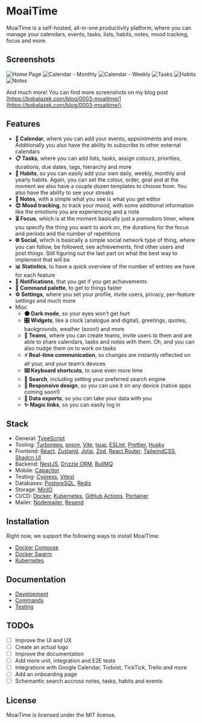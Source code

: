 # MoaiTime

MoaiTime is a self-hosted, all-in-one productivity platform, where you can manage your calendars, events, tasks, lists, habits, notes, mood tracking, focus and more.

## Screenshots

![Home Page](./docs/screenshots/home-page.png)
![Calendar - Monthly](./docs/screenshots/calendar-monthly.png)
![Calendar - Weekly](./docs/screenshots/calendar-weekly.png)
![Tasks](./docs/screenshots/tasks.png)
![Habits](./docs/screenshots/habits.png)
![Notes](./docs/screenshots/notes.png)

And much more! You can find more screenshots on my blog post [https://bobalazek.com/blog/0003-moaitime/](https://bobalazek.com/blog/0003-moaitime/).

## Features

- **📅 Calendar**, where you can add your events, appointments and more. Additionally you also have the ability to subscribe to other external calendars
- **📋 Tasks**, where you can add lists, tasks, assign colours, priorities, durations, due dates, tags, hierarchy and more
- **🌿 Habits**, so you can easily add your own daily, weekly, monthly and yearly habits. Again, you can set the colour, order, goal and at the moment we also have a couple dozen templates to choose from. You also have the ability to see your streaks
- **📝 Notes**, with a simple what you see is what you get editor
- **😊 Mood tracking**, to track your mood, with some additional information like the emotions you are experiencing and a note
- **⏳ Focus**, which is at the moment basically just a pomodoro timer, where you specify the thing you want to work on, the durations for the focus and periods and the number of repetitions
- **🌐 Social**, which is basically a simple social network type of thing, where you can follow, be followed, see achievements, find other users and post things. Still figuring out the last part on what the best way to implement that will be
- **📊 Statistics**, to have a quick overview of the number of entries we have for each feature
- **🔔 Notifications**, that you get if you get achievements
- **🤖 Command palette**, to get to things faster
- **⚙️ Settings**, where you set your profile, invite users, privacy, per-feature settings and much more
- Misc
  - **🌑 Dark mode**, so your eyes won’t get hurt
  - **🎛️ Widgets**, like a clock (analogue and digital), greetings, quotes, backgrounds, weather (soon!) and more
  - **👥 Teams**, where you can create teams, invite users to them and are able to share calendars, tasks and notes with them. Oh, and you can also nudge them on to work on tasks
  - **⚡ Real-time communication**, so changes are instantly reflected on all your, and your team’s devices
  - **⌨️ Keyboard shortcuts**, to save even more time
  - **🔎 Search**, including setting your preferred search engine
  - **📱 Responsive design**, so you can use it on any device (native apps coming soon!)
  - **💾 Data exports**, so you can take your data with you
  - **✨ Magic links**, so you can easily log in

## Stack

- General: [TypeScript](https://www.typescriptlang.org)
- Tooling: [Turborepo](https://turbo.build/repo), [pnpm](https://pnpm.io), [Vite](https://vitejs.dev), [tsup](https://tsup.egoist.sh), [ESLint](https://eslint.org), [Prettier](https://prettier.io), [Husky](https://typicode.github.io/husky)
- Frontend: [React](https://reactjs.org), [Zustand](https://zustand.surge.sh), [Jotai](https://jotai.org), [Zod](https://zod.dev), [React Router](https://reactrouter.com/en/main), [TailwindCSS](https://tailwindcss.com), [Shadcn UI](https://ui.shadcn.com)
- Backend: [NestJS](https://nestjs.com), [Drizzle ORM](https://orm.drizzle.team), [BullMQ](https://docs.bullmq.io)
- Mobile: [Capacitor](https://capacitorjs.com)
- Testing: [Cypress](https://www.cypress.io), [Vitest](https://vitest.dev)
- Databases: [PostgreSQL](https://www.postgresql.org), [Redis](https://redis.io)
- Storage: [MinIO](https://min.io)
- CI/CD: [Docker](https://www.docker.com), [Kubernetes](https://kubernetes.io), [GitHub Actions](https://github.com/features/actions), [Portainer](https://www.portainer.io)
- Mailer: [Nodemailer](https://nodemailer.com), [Resend](https://resend.com)

## Installation

Right now, we support the following ways to install MoaiTime:

- [Docker Compose](./docs/DEPLOY-TO-DOCKER-COMPOSE.md)
- [Docker Swarm](./docs/DEPLOY-TO-DOCKER-SWARM.md)
- [Kubernetes](./docs/DEPLOY-TO-KUBERNETES.md)

## Documentation

- [Development](./docs/DEVELOPMENT.md)
- [Commands](./docs/COMMANDS.md)
- [Testing](./docs/TESTING.md)

## TODOs

- [ ] Improve the UI and UX
- [ ] Create an actual logo
- [ ] Improve the documentation
- [ ] Add more unit, integration and E2E tests
- [ ] Integrations with Google Calendar, Todoist, TickTick, Trello and more
- [ ] Add an onboarding page
- [ ] Schemantic search accross notes, tasks, habits and events

## License

MoaiTime is licensed under the MIT license.

